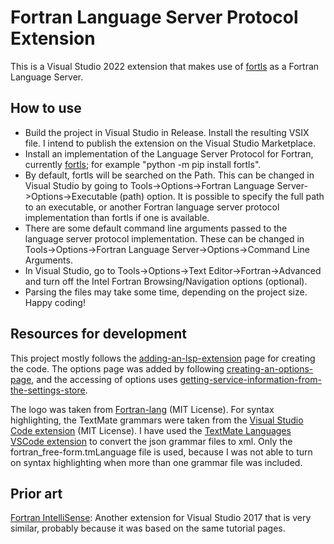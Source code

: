# Fortran Language Server Protocol Extension
This is a Visual Studio 2022 extension that makes use of [fortls](https://fortls.fortran-lang.org/index.html) as a Fortran Language Server.

## How to use
- Build the project in Visual Studio in Release. Install the resulting VSIX file. I intend to publish the extension on the Visual Studio Marketplace.
- Install an implementation of the Language Server Protocol for Fortran, currently [fortls](https://fortls.fortran-lang.org/index.html); for example "python -m pip install fortls".
- By default, fortls will be searched on the Path. This can be changed in Visual Studio by going to Tools->Options->Fortran Language Server->Options->Executable (path) option.
It is possible to specify the full path to an executable, or another Fortran language server protocol implementation than fortls if one is available.
- There are some default command line arguments passed to the language server protocol implementation. These can be changed in Tools->Options->Fortran Language Server->Options->Command Line Arguments.
- In Visual Studio, go to Tools->Options->Text Editor->Fortran->Advanced and turn off the Intel Fortran Browsing/Navigation options (optional).
- Parsing the files may take some time, depending on the project size. Happy coding!

## Resources for development
This project mostly follows the [adding-an-lsp-extension](https://learn.microsoft.com/en-us/visualstudio/extensibility/adding-an-lsp-extension?view=vs-2022) page for creating the code.
The options page was added by following [creating-an-options-page](https://learn.microsoft.com/en-us/visualstudio/extensibility/creating-an-options-page?view=vs-2022),
and the accessing of options uses [getting-service-information-from-the-settings-store](https://learn.microsoft.com/en-us/visualstudio/extensibility/getting-service-information-from-the-settings-store?view=vs-2022).

The logo was taken from [Fortran-lang](https://github.com/fortran-lang/fortran-lang.org/blob/master/assets/img/fortran-logo.svg) (MIT License).
For syntax highlighting, the TextMate grammars were taken from the [Visual Studio Code extension](https://github.com/fortran-lang/vscode-fortran-support/tree/main/syntaxes) (MIT License).
I have used the [TextMate Languages VSCode extension](https://marketplace.visualstudio.com/items?itemName=Togusa09.tmlanguage) to convert the json grammar files to xml.
Only the fortran_free-form.tmLanguage file is used, because I was not able to turn on syntax highlighting when more than one grammar file was included.

## Prior art
[Fortran IntelliSense](https://github.com/michaelkonecny/vs-fortran-ls-client/): Another extension for Visual Studio 2017 that is very similar, probably because it was based on the same tutorial pages.
